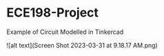 # ECE198-Project

Example of Circuit Modelled in Tinkercad

![alt text](Screen Shot 2023-03-31 at 9.18.17 AM.png)
